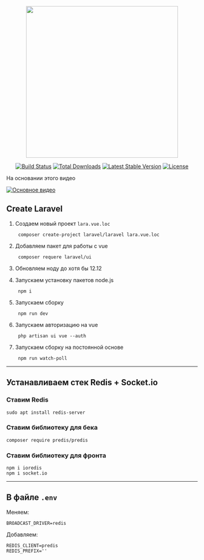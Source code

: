 <p align="center"><a href="https://laravel.com" target="_blank"><img src="https://raw.githubusercontent.com/laravel/art/master/logo-lockup/5%20SVG/2%20CMYK/1%20Full%20Color/laravel-logolockup-cmyk-red.svg" width="400"></a></p>

<p align="center">
<a href="https://travis-ci.org/laravel/framework"><img src="https://travis-ci.org/laravel/framework.svg" alt="Build Status"></a>
<a href="https://packagist.org/packages/laravel/framework"><img src="https://img.shields.io/packagist/dt/laravel/framework" alt="Total Downloads"></a>
<a href="https://packagist.org/packages/laravel/framework"><img src="https://img.shields.io/packagist/v/laravel/framework" alt="Latest Stable Version"></a>
<a href="https://packagist.org/packages/laravel/framework"><img src="https://img.shields.io/packagist/l/laravel/framework" alt="License"></a>
</p>

На основании этого видео

[![Основное видео](http://img.youtube.com/vi/jV7lVrtZVko/0.jpg)](https://www.youtube.com/watch?v=jV7lVrtZVko&list=PLD5U-C5KK50X1KcfueA73sGSjBsd8vgVG "Основное видео")


## Create Laravel

1. Создаем новый проект `lara.vue.loc`

        composer create-project laravel/laravel lara.vue.loc

2. Добавляем пакет для работы с vue

        composer requere laravel/ui

3. Обновляем ноду до хотя бы 12.12

4. Запускаем установку пакетов node.js
        
        npm i

5. Запускаем сборку

        npm run dev

6. Запускаем авторизацию на vue

        php artisan ui vue --auth

7. Запускаем сборку на постоянной основе

        npm run watch-poll

---

##  Устанавливаем стек Redis + Socket.io

### Ставим Redis

    sudo apt install redis-server

### Ставим библиотеку для бека 

    composer require predis/predis

### Ставим библиотеку для фронта 

    npm i ioredis
    npm i socket.io

---

## В файле `.env`

Меняем:

    BROADCAST_DRIVER=redis

Добавляем:

    REDIS_CLIENT=predis
    REDIS_PREFIX=''
